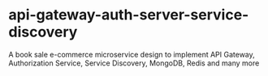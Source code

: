 # api-gateway-auth-server-service-discovery
A book sale e-commerce microservice design to implement API Gateway, Authorization Service, Service Discovery, MongoDB, Redis and many more
